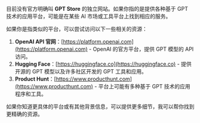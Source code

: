 目前没有官方明确叫 **GPT Store** 的独立网站。如果你指的是提供各种基于 GPT 技术的应用平台，可能是在某些 AI 市场或工具平台上找到相应的服务。

如果你是指类似的平台，可以尝试访问以下一些相关的资源：

1. **OpenAI API 官网**：[https://platform.openai.com](https://platform.openai.com) - OpenAI 的官方平台，提供 GPT 模型的 API 访问。
2. **Hugging Face**：[https://huggingface.co](https://huggingface.co) - 提供开源的 GPT 模型以及许多社区开发的 GPT 工具和应用。
3. **Product Hunt**：[https://www.producthunt.com](https://www.producthunt.com) - 平台上可能有多种基于 GPT 技术的应用程序和工具。

如果你知道更具体的平台或有其他背景信息，可以提供更多细节，我可以帮你找到更精确的资源。
